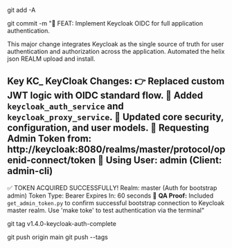 git add -A

git commit -m "🔐️ FEAT: Implement Keycloak OIDC for full application authentication.

This major change integrates Keycloak as the single source of truth for user authentication and authorization across the application. Automated the helix json REALM upload and install.

Key KC_ KeyCloak Changes:
👉️ Replaced custom JWT logic with OIDC standard flow.
🦄️ Added `keycloak_auth_service` and `keycloak_proxy_service`.
🫰️ Updated core security, configuration, and user models.
🔑 Requesting Admin Token from: http://keycloak:8080/realms/master/protocol/openid-connect/token
👤 Using User: admin (Client: admin-cli)
---------------------------------------------------------
✅ TOKEN ACQUIRED SUCCESSFULLY!
   Realm: master (Auth for bootstrap admin)
   Token Type: Bearer
   Expires In: 60 seconds
🏁️ **QA Proof:** Included `get_admin_token.py` to confirm successful bootstrap connection to Keycloak master realm. Use 'make toke' to test authentication via the terminal"


git tag v1.4.0-keycloak-auth-complete

git push origin main
git push --tags

